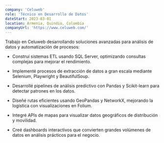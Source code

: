 ```yaml
---
company: 'Celuweb'
role: 'Técnico en Desarrollo de Datos'
dateStart: 2023-03-01
location: Armenia, Quindio, Colombia
companyUrl: 'https://www.celuweb.com/'
---
```


Trabajo en Celuweb desarrollando soluciones avanzadas para análisis de datos y automatización de procesos:

- Construí sistemas ETL usando SQL Server, optimizando consultas complejas para mejorar el rendimiento.

- Implementé procesos de extracción de datos a gran escala mediante Selenium, Playwright y BeautifulSoup.
- Desarrollé pipelines de análisis predictivo con Pandas y Scikit-learn para detectar patrones en los datos.
- Diseñé rutas eficientes usando GeoPandas y NetworkX, mejorando la logística con visualizaciones en Folium.
- Integré APIs de mapas para visualizar datos geográficos de distribución y movilidad.
- Creé dashboards interactivos que convierten grandes volúmenes de datos en análisis prácticos para el negocio.

